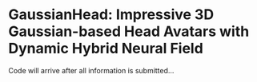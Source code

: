 # GaussianHead: Impressive 3D Gaussian-based Head Avatars with Dynamic Hybrid Neural Field
Code will arrive after all information is submitted...
